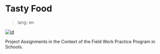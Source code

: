 # Tasty Food

> lang: en

[![id](https://img.shields.io/badge/lang-id-red.svg)](https://github.com/Rizwanelansyah/tastyfood/blob/master/README.md)

Project Assignments in the Context of the Field Work Practice Program in Schools.
